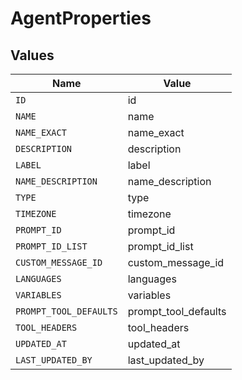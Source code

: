 # AgentProperties


## Values

| Name                   | Value                  |
| ---------------------- | ---------------------- |
| `ID`                   | id                     |
| `NAME`                 | name                   |
| `NAME_EXACT`           | name_exact             |
| `DESCRIPTION`          | description            |
| `LABEL`                | label                  |
| `NAME_DESCRIPTION`     | name_description       |
| `TYPE`                 | type                   |
| `TIMEZONE`             | timezone               |
| `PROMPT_ID`            | prompt_id              |
| `PROMPT_ID_LIST`       | prompt_id_list         |
| `CUSTOM_MESSAGE_ID`    | custom_message_id      |
| `LANGUAGES`            | languages              |
| `VARIABLES`            | variables              |
| `PROMPT_TOOL_DEFAULTS` | prompt_tool_defaults   |
| `TOOL_HEADERS`         | tool_headers           |
| `UPDATED_AT`           | updated_at             |
| `LAST_UPDATED_BY`      | last_updated_by        |